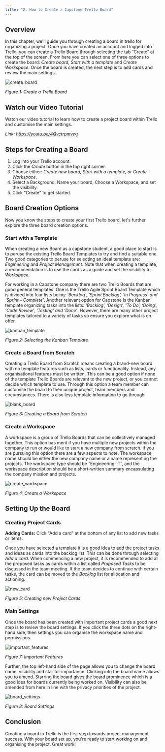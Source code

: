 ```yaml
---
title: "2. How to Create a Capstone Trello Board"
---
```


## Overview

In this chapter, we'll guide you through creating a board in trello for organizing a project. Once
you have created an account and logged into Trello, you can create a Trello Board through selecting
the tab “Create” at the top of the screen. From here you can select one of three options to create
the board: _Create board_, _Start with a template_ and _Create Workspace_. Once the board is
created, the next step is to add cards and review the main settings.

![create_board](../../../../../public/img_trello_training/c2_create.png)

_Figure 1: Create a Trello Board_

## Watch our Video Tutorial

Watch our video tutorial to learn how to create a project board within Trello and customise the main
settings.

_Link: https://youtu.be/4Qvctrpmveg_

## Steps for Creating a Board

1. Log into your Trello account.
2. Click the _Create_ button in the top right corner.
3. Choose either: _Create new board, Start with a template, or Create Workspace_.
4. Select a Background, Name your board, Choose a Workspace, and set the visibility.
5. Click "Create" to get started.

## Board Creation Options

Now you know the steps to create your first Trello board, let's further explore the three board
creation options.

### Start with a Template

When creating a new Board as a capstone student, a good place to start is to peruse the existing
Trello Board Templates to try and find a suitable one. Two good categories to peruse for selecting
an ideal template are: _Engineering_ and _Project Management_. Note that when creating a template, a
recommendation is to use the cards as a guide and set the visibility to _Workspace_.

For working in a Capstone company there are two Trello Boards that are good general templates. One
is the Trello Agile Sprint Board Template which is divided into four lists being: _‘Backlog’,
‘Sprint Backlog’, ‘In Progress’ and ‘Sprint – Complete’_. Another relevant option for Capstone is
the Kanban template organizing tasks into the lists: _‘Backlog’, ‘Design’, ‘To Do’, ‘Doing’, ‘Code
Review’, ‘Testing’ and ‘Done’_. However, there are many other project templates tailored to a
variety of tasks so ensure you explore what is on offer.

![kanban_template](../../../../../public/img_trello_training/c2_template.png)

_Figure 2: Selecting the Kanban Template_

### Create a Board from Scratch

Creating a Trello Board from Scratch means creating a brand-new board with no template features such
as lists, cards or functionality. Instead, any organisational features must be written. This can be
a good option if none of the template Trello Boards are relevant to the new project, or you cannot
decide which template to use. Through this option a team member can customise the board to their
unique project, team members and circumstances. There is also less template information to go
through.

![blank_board](../../../../../public/img_trello_training/c2_blankboard.png)

_Figure 3: Creating a Board from Scratch_

### Create a Workspace

A workspace is a group of Trello Boards that can be collectively managed together. This option has
merit if you have multiple new projects within the company to run or would like to start a new
company from scratch. If you are pursuing this option there are a few aspects to note. The workspace
name should be either the new company name or a name representing the projects. The workspace type
should be “Engineering-IT”, and the workspace description should be a short-written summary
encapsulating the company mission and projects.

![create_workspace](../../../../../public/img_trello_training/c2_workspace.png)

_Figure 4: Create a Workspace_

## Setting Up the Board

### Creating Project Cards

**Adding Cards:** Click "Add a card" at the bottom of any list to add new tasks or items.

Once you have selected a template it is a good idea to add the project tasks and ideas as cards into
the backlog list. This can be done through selecting _Add a card_. When commencing a new project, it
is recommended to add all the proposed tasks as cards within a list called _Proposed Tasks_ to be
discussed in the team meeting. If the team decides to continue with certain tasks, the card can be
moved to the _Backlog_ list for allocation and actioning.

![new_card](../../../../../public/img_trello_training/c2_newcard.png)

_Figure 5: Creating new Project Cards_

### Main Settings

Once the board has been created with important project cards a good next step is to review the board
settings. If you click the three dots on the right-hand side, then settings you can organise the
workspace name and permissions.

![important_features](../../../../../public/img_trello_training/c2_features.png)

_Figure 7: Important Features_

Further, the top left-hand side of the page allows you to change the board name, visibility and star
for importance. Clicking into the board name allows you to amend. Starring the board gives the board
prominence which is a good idea for boards currently being worked on. Visibility can also be amended
from here in line with the privacy priorities of the project.

![board_settings](../../../../../public/img_trello_training/c2_boardsettings.png)

_Figure 8: Board Settings_

## Conclusion

Creating a board in Trello is the first step towards project management success. With your board set
up, you're ready to start working on and organising the project. Great work!
